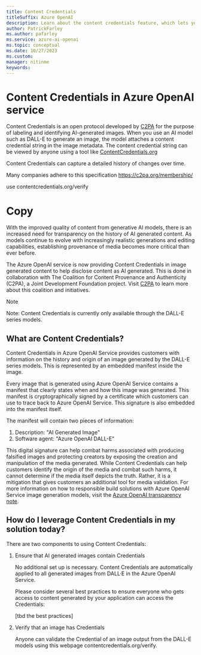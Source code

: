 ```yaml
---
title: Content Credentials
titleSuffix: Azure OpenAI
description: Learn about the content credentials feature, which lets you verify that an image was generated by an AI model.
author: PatrickFarley
ms.author: pafarley
ms.service: azure-ai-openai
ms.topic: conceptual 
ms.date: 10/27/2023
ms.custom: 
manager: nitinme
keywords: 
---
```


# Content Credentials in Azure OpenAI service

Content Credentials is an open protocol developed by [C2PA](https://c2pa.org/) for the purpose of labeling and identifying AI-generated images. When you use an AI model such as DALL-E to generate an image, the model attaches a content credential string in the image metadata. The content credential string can be viewed by anyone using a tool like [ContentCredentials.org](https://contentcredentials.org/verify)


Content Credentials can capture a detailed history of changes over time.

Many companies adhere to this specification https://c2pa.org/membership/

use contentcredentials.org/verify

# Copy

With the improved quality of content from generative AI models, there is an increased need for transparency on the history of AI generated content. As models continue to evolve with increasingly realistic generations and editing capabilities, establishing provenance of media becomes more critical than ever before.

The Azure OpenAI service is now providing Content Credentials in image generated content to help disclose content as AI generated. This is done in collaboration with The Coalition for Content Provenance and Authenticity (C2PA), a Joint Development Foundation project. Visit [C2PA](https://c2pa.org/) to learn more about this coalition and initiatives.   

> [!NOTE]
> Note: Content Credentials is currently only available through the DALL-E series models.

## What are Content Credentials?  

Content Credentials in Azure OpenAI Service provides customers with information on the history and origin of an image generated by the DALL-E series models. This is represented by an embedded manifest inside the image.  

Every image that is generated using Azure OpenAI Service contains a manifest that clearly states when and how this image was generated. This manifest is cryptographically signed by a certificate which customers can use to trace back to Azure OpenAI Service. This signature is also embedded into the manifest itself.   

The manifest will contain two pieces of information: 

1. Description: "AI Generated Image"
1. Software agent: "Azure OpenAI DALL-E"

This digital signature can help combat harms associated with producing falsified images and protecting creators by exposing the creation and manipulation of the media generated. While Content Credentials can help customers identify the origin of the media and combat such harms, it cannot determine if the media itself depicts the truth. Rather, it is a mitigation that gives customers an additional tool for media validation. For more information on how to responsible build solutions with Azure OpenAI Service image generation models, visit the [Azure OpenAI transparency note](/legal/cognitive-services/openai/transparency-note?context=/azure/ai-services/openai/context/context).

 
## How do I leverage Content Credentials in my solution today? 

There are two components to using Content Credentials:  

1. Ensure that AI generated images contain Credentials 
   
   No additional set up is necessary. Content Credentials are automatically applied to all generated images from DALL·E in the Azure OpenAI Service.  

   Please consider several best practices to ensure everyone who gets access to content generated by your application can access the Credentials: 

   [tbd the best practices] 

2. Verify that an image has Credentials 

   Anyone can validate the Credential of an image output from the DALL-E models using this webpage contentcredentials.org/verify. 